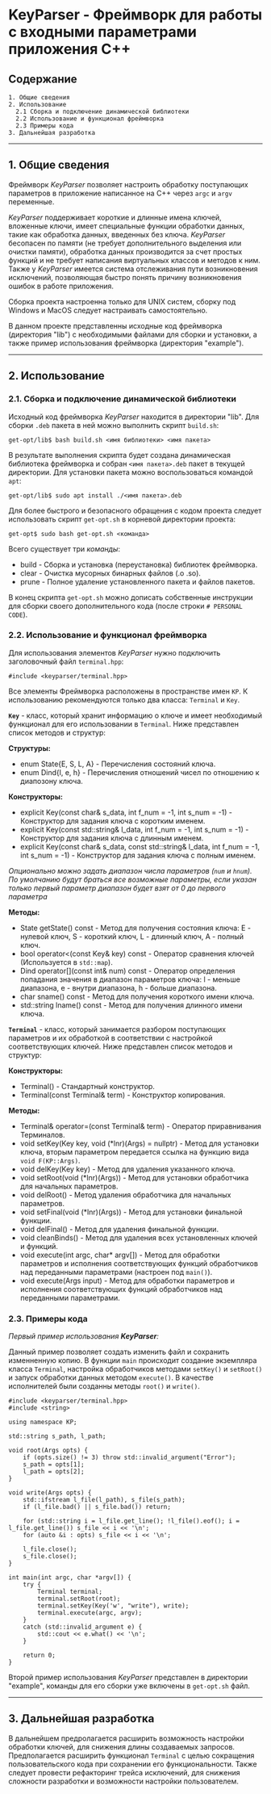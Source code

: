 # KeyParser - Фреймворк для работы с входными параметрами приложения C++

## **Содержание**

    1. Общие сведения
    2. Использование
      2.1 Сборка и подключение динамической библиотеки
      2.2 Использование и функционал фреймворка
      2.3 Примеры кода
    3. Дальнейшая разработка

---
## **1. Общие сведения**
Фреймворк *KeyParser* позволяет настроить обработку поступающих параметров в приложение написанное на C++ через `argc` и `argv` переменные.

*KeyParser* поддерживает короткие и длинные имена ключей, вложенные ключи, имеет специальные функции обработки данных, такие как обработка данных, введенных без ключа.
*KeyParser* бесопасен по памяти (не требует дополнительного выделения или очистки памяти), обработка данных производится за счет простых функций и не требует написания виртуальных классов и методов к ним.
Также у *KeyParser* имеется система отслеживания пути возникновения исключений, позволяющая быстро понять причину возникновения ошибок в работе приложения.

Сборка проекта настроенна только для UNIX систем, сборку под Windows и MacOS следует настраивать самостоятельно.

В данном проекте представленны исходные код фреймворка (директория "lib") с необходимыми файлами для сборки и установки, а также пример использования фреймворка (директория "example").

---
## **2. Использование**

### **2.1. Сборка и подключение динамической библиотеки**

Исходный код фреймворка *KeyParser* находится в директории "lib". Для сборки `.deb` пакета в ней можно выполнить скрипт `build.sh`:

    get-opt/lib$ bash build.sh <имя библиотеки> <имя пакета>

В результате выполнения скрипта будет создана динамическая библиотека фреймворка и собран `<имя пакета>.deb` пакет в текущей директории.
Для установки пакета можно воспользоваться командой `apt`:

    get-opt/lib$ sudo apt install ./<имя пакета>.deb

Для более быстрого и безопасного обращения с кодом проекта следует использовать скрипт `get-opt.sh` в корневой директории проекта:

    get-opt$ sudo bash get-opt.sh <команда>

Всего существует три *команды*:
* build - Сборка и установка (переустановка) библиотек фреймворка. 
* clear - Очистка мусорных бинарных файлов (.o .so).
* prune - Полное удаление установленного пакета и файлов пакетов.

В конец скрипта `get-opt.sh` можно дописать собственные инструкции для сборки своего дополнительного кода (после строки `# PERSONAL CODE`).

### **2.2. Использование и функционал фреймворка**
Для использования элементов *KeyParser* нужно подключить заголовочный файл `terminal.hpp`:

    #include <keyparser/terminal.hpp>

Все элементы Фреймворка расположены в пространстве имен `KP`. К использованию рекомендуются только два класса: `Terminal` и `Key`.

**`Key`** - класс, который хранит информацию о ключе и имеет необходимый функционал для его использовании в `Terminal`. Ниже представлен список методов и структур:

**Структуры:**
* enum State{E, S, L, A} - Перечисления состояний ключа.
* enum Dind{l, e, h} - Перечисления отношений чисел по отношению к диапозону ключа.

**Конструкторы:**
* explicit Key(const char& s_data, int f_num = -1, int s_num = -1) - Конструктор для задания ключа с коротким именем.
* explicit Key(const std::string& l_data, int f_num = -1, int s_num = -1) - Конструктор для задания ключа с длинным именем.
* explicit Key(const char& s_data, const std::string& l_data, int f_num = -1, int s_num = -1) - Конструктор для задания ключа с полным именем.

*Опционально можно задать диапазон числа параметров (`num` и `hnum`). По умолчанию будут браться все возможные параметры, если указан только первый параметр диапазон будет взят от 0 до первого параметра*

**Методы:**
* State getState() const - Метод для получения состояния ключа: E - нулевой ключ, S - короткий ключ, L - длинный ключ, A - полный ключ.
* bool operator<(const Key& key) const - Оператор сравнения ключей (Используется в `std::map`).
* Dind operator[](const int& num) const - Оператор определения попадания значения в диапазон параметров ключа: l - меньше диапазона, e - внутри диапазона, h - больше диапазона.
* char sname() const - Метод для получения короткого имени ключа.
* std::string lname() const - Метод для получения длинного имени ключа.

**`Terminal`** - класс, который занимается разбором поступающих параметров и их обработкой в соответствии с настройкой соответствующих ключей. Ниже представлен список методов и структур:

**Конструкторы:**
* Terminal() - Стандартный конструктор.
* Terminal(const Terminal& term) - Конструктор копирования.

**Методы:**
* Terminal& operator=(const Terminal& term) - Оператор приравнивания Терминалов.
* void setKey(Key key, void (*lnr)(Args) = nullptr) - Метод для установки ключа, вторым параметром передается ссылка на функцию вида `void F(KP::Args)`.
* void delKey(Key key) - Метод для удаления указанного ключа.
* void setRoot(void (*lnr)(Args)) - Метод для установки обработчика для начальных параметров.
* void delRoot() - Метод удаления обработчика для начальных параметров.
* void setFinal(void (*lnr)(Args)) - Метод для установки финальной функции.
* void delFinal() - Метод для удаления финальной функции.
* void cleanBinds() - Метод для удаления всех установленных ключей и функций.
* void execute(int argc, char* argv[]) - Метод для обработки параметров и исполнения соответствующих функций обработчиков над переданными параметрами (настроен под `main()`).
* void execute(Args input) - Метод для обработки параметров и исполнения соответствующих функций обработчиков над переданными параметрами.

### **2.3. Примеры кода**

*Первый пример использования **KeyParser**:*

Данный пример позволяет создать изменить файл и сохранить изменненную копию.
В функции `main` происходит создание экземпляра класса `Terminal`, настройка обработчиков методами `setKey()` и `setRoot()` и запуск обработки данных методом `execute()`.
В качестве исполнителей были созданны методы `root()` и `write()`.

    #include <keyparser/terminal.hpp>
    #include <string>

    using namespace KP;

    std::string s_path, l_path;

    void root(Args opts) {
		if (opts.size() != 3) throw std::invalid_argument("Error");
		s_path = opts[1];
		l_path = opts[2];
	}

    void write(Args opts) {
        std::ifstream l_file(l_path), s_file(s_path);
        if (l_file.bad() || s_file.bad()) return;
        
        for (std::string i = l_file.get_line(); !l_file().eof(); i = l_file.get_line()) s_file << i << '\n';
        for (auto &i : opts) s_file << i << '\n';

        l_file.close();
        s_file.close();
    }

    int main(int argc, char *argv[]) {
        try {
            Terminal terminal;
            terminal.setRoot(root);
            terminal.setKey(Key('w', "write"), write);
            terminal.execute(argc, argv);
        }
        catch (std::invalid_argument e) {
            std::cout << e.what() << '\n';
        }

        return 0;
    }

Второй пример использования *KeyParser* представлен в директории "example", команды для его сборки уже включены в `get-opt.sh` файл.

---
## **3. Дальнейшая разработка**

В дальнейшем предролагается расширить возможность настройки обработки ключей, для снижения длины создаваемых запросов.
Предполагается расширить функционал `Terminal` с целью сокращения пользовательского кода при сохранении его функциональности.
Также следует провести рефакторинг трейса исключений, для снижения сложности разработки и возможности настройки пользователем.
